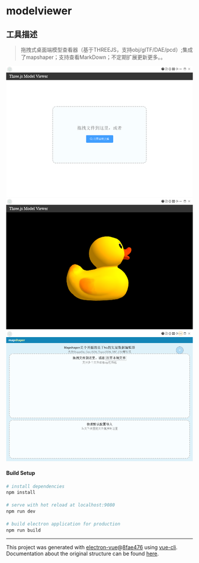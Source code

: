 # modelviewer

工具描述
---
>拖拽式桌面端模型查看器（基于THREEJS，支持obj/glTF/DAE/pcd）;集成了mapshaper；支持查看MarkDown；不定期扩展更新更多。。

![模型查看工具](./figure/viewer.png)
![gltf](./figure/gltf.png)
![MapShpaer](./figure/mapshaper.png)

#### Build Setup

``` bash
# install dependencies
npm install

# serve with hot reload at localhost:9080
npm run dev

# build electron application for production
npm run build


```

---

This project was generated with [electron-vue](https://github.com/SimulatedGREG/electron-vue)@[8fae476](https://github.com/SimulatedGREG/electron-vue/tree/8fae4763e9d225d3691b627e83b9e09b56f6c935) using [vue-cli](https://github.com/vuejs/vue-cli). Documentation about the original structure can be found [here](https://simulatedgreg.gitbooks.io/electron-vue/content/index.html).

